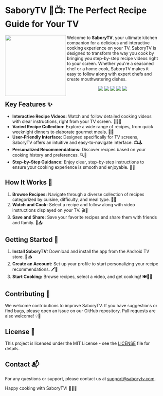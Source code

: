 # SaboryTV 🍳📺: The Perfect Recipe Guide for Your TV

<img width="auto" height="200px" align="left" src="doc/main_logo.png" />

Welcome to **SaboryTV**, your ultimate kitchen companion for a delicious and interactive cooking experience on your TV. SaboryTV is designed to transform the way you cook by bringing you step-by-step recipe videos right to your screen. Whether you're a seasoned chef or a home cook, SaboryTV makes it easy to follow along with expert chefs and create mouthwatering dishes.

<p align="center">
  <img src="https://img.shields.io/badge/Android%20Studio-3DDC84.svg?style=for-the-badge&logo=android-studio&logoColor=white" />
  <img src="https://img.shields.io/badge/kotlin-%237F52FF.svg?style=for-the-badge&logo=kotlin&logoColor=white" />
  <img src="https://img.shields.io/badge/Android-3DDC84?style=for-the-badge&logo=android&logoColor=white" />
  <img src="https://img.shields.io/badge/firebase-ffca28?style=for-the-badge&logo=firebase&logoColor=black" />
  <img src="https://img.shields.io/badge/Material%20UI-007FFF?style=for-the-badge&logo=mui&logoColor=white" />
</p>

## Key Features ✨

- **Interactive Recipe Videos:** Watch and follow detailed cooking videos with clear instructions, right from your TV screen. 🎥👨‍🍳
- **Varied Recipe Collection:** Explore a wide range of recipes, from quick weeknight dinners to elaborate gourmet meals. 🍲🥗
- **User-Friendly Interface:** Designed specifically for TV screens, SaboryTV offers an intuitive and easy-to-navigate interface. 📺🕹️
- **Personalized Recommendations:** Discover recipes based on your cooking history and preferences. 🔍🍴
- **Step-by-Step Guidance:** Enjoy clear, step-by-step instructions to ensure your cooking experience is smooth and enjoyable. 📝🍳

## How It Works 🔄

1. **Browse Recipes:** Navigate through a diverse collection of recipes categorized by cuisine, difficulty, and meal type. 📜🍝
2. **Watch and Cook:** Select a recipe and follow along with video instructions displayed on your TV. 🎬🍲
3. **Save and Share:** Save your favorite recipes and share them with friends and family. 💾📤

## Getting Started 🚀

1. **Install SaboryTV:** Download and install the app from the Android TV store. 🛒📥
2. **Create an Account:** Set up your profile to start personalizing your recipe recommendations. 🖊️👤
3. **Start Cooking:** Browse recipes, select a video, and get cooking! 🍽️👩‍🍳

## Contributing 🤝

We welcome contributions to improve SaboryTV. If you have suggestions or find bugs, please open an issue on our GitHub repository. Pull requests are also welcome! 💡🔧

## License 📜

This project is licensed under the MIT License - see the [LICENSE](LICENSE) file for details.

## Contact 📬

For any questions or support, please contact us at [support@saborytv.com](mailto:support@saborytv.com).

Happy cooking with SaboryTV! 🎉👨‍🍳
